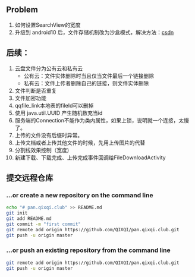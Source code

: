 ## Problem

1. 如何设置SearchView的宽度
2. 升级到 android10 后，文件存储机制改为沙盒模式，解决方法：[csdn](https://blog.csdn.net/Life_s/article/details/108284894)





## 后续：

1. 云盘文件分为公有云和私有云
   * 公有云：文件实体删除时当且仅当文件最后一个链接删除
   * 私有云：文件上传者删除自己的链接，则文件实体删除
2. 文件判断是否重复
3. 文件加密功能
4.  qqfile_link本地表的fileId可以删掉
5.  使用 java.util.UUID 产生随机数充当id
6.  服务端的Connection不能作为类内属性，如果上锁，说明就一个连接，太慢了。
7. 上传的文件没有后缀时异常。
8. 上传文档或者上传其他文件的时候，先用上传图片的代替
9. 分割线效果控制（宽度)
10. 新建下载、下载完成、上传完成事件回调给FileDownloadActivity





## 提交远程仓库

### …or create a new repository on the command line

```bash
echo "# pan.qixqi.club" >> README.md
git init
git add README.md
git commit -m "first commit"
git remote add origin https://github.com/QIXQI/pan.qixqi.club.git
git push -u origin master
```



### …or push an existing repository from the command line

```bash
git remote add origin https://github.com/QIXQI/pan.qixqi.club.git
git push -u origin master
```


